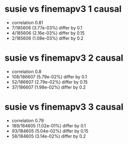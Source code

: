 # susie vs finemapv3  1 causal

- correlation 0.81
- 7/185606 (3.77e-03%) differ by 0.1
- 4/185606 (2.16e-03%) differ by 0.15
- 2/185606 (1.08e-03%) differ by 0.2


# susie vs finemapv3  2 causal

- correlation 0.8
- 108/186607 (5.79e-02%) differ by 0.1
- 52/186607 (2.79e-02%) differ by 0.15
- 37/186607 (1.98e-02%) differ by 0.2


# susie vs finemapv3  3 causal

- correlation 0.79
- 189/184605 (1.02e-01%) differ by 0.1
- 93/184605 (5.04e-02%) differ by 0.15
- 58/184605 (3.14e-02%) differ by 0.2


